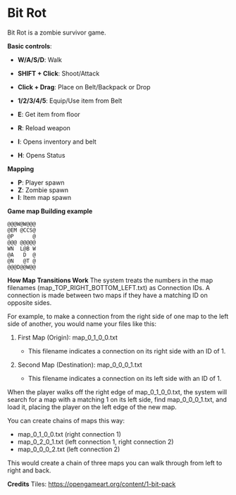 # Bit Rot
Bit Rot is a zombie survivor game.

**Basic controls**:
- **W/A/S/D**: Walk
- **SHIFT + Click**: Shoot/Attack
- **Click + Drag**: Place on Belt/Backpack or Drop
- **1/2/3/4/5**: Equip/Use item from Belt

- **E**: Get item from floor
- **R**: Reload weapon

- **I**: Opens inventory and belt
- **H**: Opens Status


**Mapping**
- **P**: Player spawn
- **Z**: Zombie spawn
- **I**: Item map spawn

**Game map Building example**

```
@@@W@W@@@
@EM @CCS@
@P      @
@@@ @@@@@
WN  L@B W
@A   D  @
@N   @T @
@@@D@@W@@
```


**How Map Transitions Work**
The system treats the numbers in the map filenames (map_TOP_RIGHT_BOTTOM_LEFT.txt) as Connection IDs. A connection is made between two maps if they have a matching ID on opposite sides.

For example, to make a connection from the right side of one map to the left side of another, you would name your files like this:

1. First Map (Origin): map_0_1_0_0.txt
    * This filename indicates a connection on its right side with an ID of 1.

2. Second Map (Destination): map_0_0_0_1.txt
    * This filename indicates a connection on its left side with an ID of 1.

When the player walks off the right edge of map_0_1_0_0.txt, the system will search for a map with a matching 1 on its left side, find map_0_0_0_1.txt, and load it, placing the player on the left edge of the new map.

You can create chains of maps this way:
* map_0_1_0_0.txt (right connection 1)
* map_0_2_0_1.txt (left connection 1, right connection 2)
* map_0_0_0_2.txt (left connection 2)

This would create a chain of three maps you can walk through from left to right and back.

**Credits**
Tiles: https://opengameart.org/content/1-bit-pack